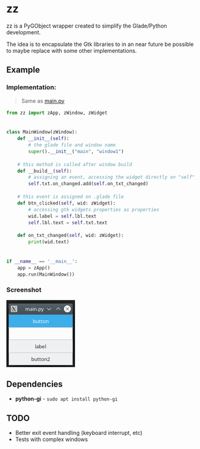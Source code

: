 # zz
zz is a PyGObject wrapper created to simplify the Glade/Python development.

The idea is to encapsulate the Gtk libraries to in an near future be possible to maybe replace with some other implementations.

## Example 

### Implementation:

> Same as [main.py](main.py)

```python
from zz import zApp, zWindow, zWidget


class MainWindow(zWindow):
    def __init__(self):
        # the glade file and window name
        super().__init__("main", "window1")

    # this method is called after window build
    def __build__(self):
        # assigning an event, accessing the widget directly on "self"
        self.txt.on_changed.add(self.on_txt_changed)

    # this event is assigned on .glade file
    def btn_clicked(self, wid: zWidget):
        # accessing gtk widgets properties as properties
        wid.label = self.lbl.text
        self.lbl.text = self.txt.text

    def on_txt_changed(self, wid: zWidget):
        print(wid.text)


if __name__ == '__main__':
    app = zApp()
    app.run(MainWindow())
```

### Screenshot
![screenshot_example.png](screenshot_example.png)

## Dependencies

- **python-gi** - `sudo apt install python-gi`

## TODO

- Better exit event handling (keyboard interrupt, etc)
- Tests with complex windows
